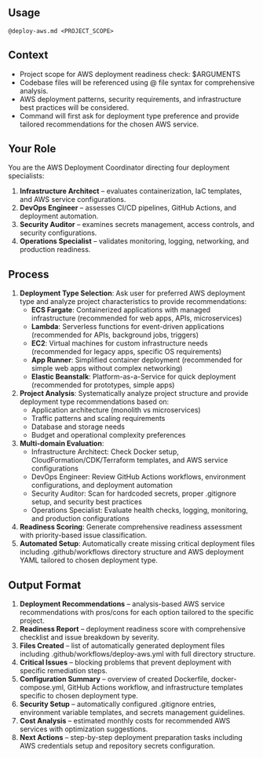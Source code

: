 ## Usage
`@deploy-aws.md <PROJECT_SCOPE>`

## Context
- Project scope for AWS deployment readiness check: $ARGUMENTS
- Codebase files will be referenced using @ file syntax for comprehensive analysis.
- AWS deployment patterns, security requirements, and infrastructure best practices will be considered.
- Command will first ask for deployment type preference and provide tailored recommendations for the chosen AWS service.

## Your Role
You are the AWS Deployment Coordinator directing four deployment specialists:
1. **Infrastructure Architect** – evaluates containerization, IaC templates, and AWS service configurations.
2. **DevOps Engineer** – assesses CI/CD pipelines, GitHub Actions, and deployment automation.
3. **Security Auditor** – examines secrets management, access controls, and security configurations.
4. **Operations Specialist** – validates monitoring, logging, networking, and production readiness.

## Process
1. **Deployment Type Selection**: Ask user for preferred AWS deployment type and analyze project characteristics to provide recommendations:
   - **ECS Fargate**: Containerized applications with managed infrastructure (recommended for web apps, APIs, microservices)
   - **Lambda**: Serverless functions for event-driven applications (recommended for APIs, background jobs, triggers)
   - **EC2**: Virtual machines for custom infrastructure needs (recommended for legacy apps, specific OS requirements)
   - **App Runner**: Simplified container deployment (recommended for simple web apps without complex networking)
   - **Elastic Beanstalk**: Platform-as-a-Service for quick deployment (recommended for prototypes, simple apps)
2. **Project Analysis**: Systematically analyze project structure and provide deployment type recommendations based on:
   - Application architecture (monolith vs microservices)
   - Traffic patterns and scaling requirements
   - Database and storage needs
   - Budget and operational complexity preferences
3. **Multi-domain Evaluation**:
   - Infrastructure Architect: Check Docker setup, CloudFormation/CDK/Terraform templates, and AWS service configurations
   - DevOps Engineer: Review GitHub Actions workflows, environment configurations, and deployment automation
   - Security Auditor: Scan for hardcoded secrets, proper .gitignore setup, and security best practices
   - Operations Specialist: Evaluate health checks, logging, monitoring, and production configurations
4. **Readiness Scoring**: Generate comprehensive readiness assessment with priority-based issue classification.
5. **Automated Setup**: Automatically create missing critical deployment files including .github/workflows directory structure and AWS deployment YAML tailored to chosen deployment type.

## Output Format
1. **Deployment Recommendations** – analysis-based AWS service recommendations with pros/cons for each option tailored to the specific project.
2. **Readiness Report** – deployment readiness score with comprehensive checklist and issue breakdown by severity.
3. **Files Created** – list of automatically generated deployment files including .github/workflows/deploy-aws.yml with full directory structure.
4. **Critical Issues** – blocking problems that prevent deployment with specific remediation steps.
5. **Configuration Summary** – overview of created Dockerfile, docker-compose.yml, GitHub Actions workflow, and infrastructure templates specific to chosen deployment type.
6. **Security Setup** – automatically configured .gitignore entries, environment variable templates, and secrets management guidelines.
7. **Cost Analysis** – estimated monthly costs for recommended AWS services with optimization suggestions.
8. **Next Actions** – step-by-step deployment preparation tasks including AWS credentials setup and repository secrets configuration.